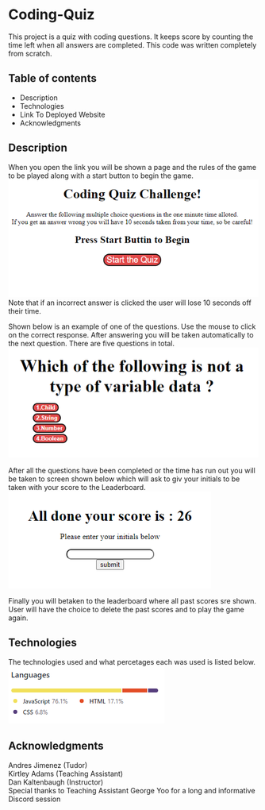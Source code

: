 # Coding-Quiz
This project is a quiz with coding questions. It keeps score by counting the time left when all answers are completed. This code was written completely from scratch.

## Table of contents
* Description
* Technologies
* Link To Deployed Website
* Acknowledgments

## Description
When you open the link you will be shown a page and the rules of the game to be played along with a start button to begin the game.
<img src="./images/start-screen.PNG" alt ="start button and rules">
Note that if an incorrect answer is clicked the user will lose 10 seconds off their time.

Shown below is an example of one of the questions. Use the mouse to click on the correct response. After answering you will be taken automatically to the next question. There are five questions in total.
<img src="./images/Question.PNG" alt = "question example">

After all the questions have been completed or the time has run out you will be taken to screen shown below which will ask to giv your initials to be taken with your score to the Leaderboard.
<img src = "./images/initials-screen.PNG" alt = "submit initials screen">

Finally you will betaken to the leaderboard where all past scores sre shown. User will have the choice to delete the past scores and to play the game again. 

## Technologies
The technologies used and what percetages each was used is listed below.
<img src = "./images/languages.PNG" alt = "languages used">

## Acknowledgments
Andres Jimenez (Tudor) <br>
Kirtley Adams (Teaching Assistant) <br>
Dan Kaltenbaugh (Instructor)<br>
Special thanks to Teaching Assistant George Yoo for a long and informative Discord session